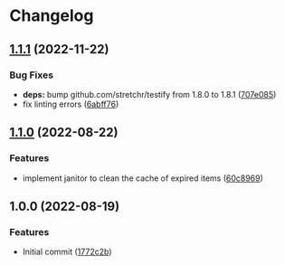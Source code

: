 # Changelog

## [1.1.1](https://github.com/guardian360/go-cache/compare/v1.1.0...v1.1.1) (2022-11-22)


### Bug Fixes

* **deps:** bump github.com/stretchr/testify from 1.8.0 to 1.8.1 ([707e085](https://github.com/guardian360/go-cache/commit/707e0853d3557ce9b5d2e630fe8e9bf096fed626))
* fix linting errors ([6abff76](https://github.com/guardian360/go-cache/commit/6abff766afe0a54d5b4380abd9775fffdba92cb7))

## [1.1.0](https://github.com/guardian360/go-cache/compare/v1.0.0...v1.1.0) (2022-08-22)


### Features

* implement janitor to clean the cache of expired items ([60c8969](https://github.com/guardian360/go-cache/commit/60c89693a7ac0e94f8a3c8ed85ebd0037332ec92))

## 1.0.0 (2022-08-19)


### Features

* Initial commit ([1772c2b](https://github.com/guardian360/go-cache/commit/1772c2b4b3cc3b8d67332c1464e804646d592db1))
